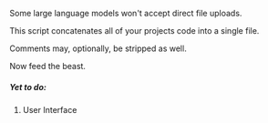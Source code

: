 Some large language models won't accept direct file uploads. 

This script concatenates all of your projects code into a single file.

Comments may, optionally, be stripped as well.

Now feed the beast.

##### Yet to do: <br/>
1. User Interface

